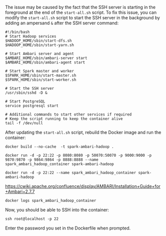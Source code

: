 The issue may be caused by the fact that the SSH server is starting in the foreground at the end of the `start-all.sh` script. To fix this issue, you can modify the `start-all.sh` script to start the SSH server in the background by adding an ampersand `&` after the SSH server command:

```
#!/bin/bash
# Start Hadoop services
$HADOOP_HOME/sbin/start-dfs.sh
$HADOOP_HOME/sbin/start-yarn.sh

# Start Ambari server and agent
$AMBARI_HOME/sbin/ambari-server start
$AMBARI_HOME/sbin/ambari-agent start

# Start Spark master and worker
$SPARK_HOME/sbin/start-master.sh
$SPARK_HOME/sbin/start-worker.sh

# Start the SSH server
/usr/sbin/sshd -D &

# Start PostgreSQL
service postgresql start

# Additional commands to start other services if required
# Keep the script running to keep the container alive
tail -f /dev/null
```

After updating the `start-all.sh` script, rebuild the Docker image and run the container:

```
docker build --no-cache  -t spark-ambari-hadoop . 

docker run -d -p 22:22 -p 8080:8080 -p 50070:50070 -p 9000:9000 -p 9870:9870 -p 9864:9864 -p 8888:8888 --name spark_ambari_hadoop_container spark-ambari-hadoop
```

```
docker run -d -p 22:22 --name spark_ambari_hadoop_container spark-ambari-hadoop
```
https://cwiki.apache.org/confluence/display/AMBARI/Installation+Guide+for+Ambari+2.7.7

```
docker logs spark_ambari_hadoop_container
```

Now, you should be able to SSH into the container:

```
ssh root@localhost -p 22
```

Enter the password you set in the Dockerfile when prompted.